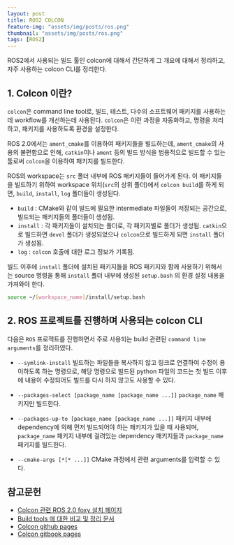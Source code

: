 ```yaml
---
layout: post
title: ROS2 COLCON
feature-img: "assets/img/posts/ros.png"
thumbnail: "assets/img/posts/ros.png"
tags: [ROS2]
---
```


ROS2에서 사용되는 빌드 툴인 colcon에 대해서 간단하게 그 개요에 대해서 정리하고, 자주 사용하는 colcon CLI를 정리한다.

## 1. Colcon 이란?

`colcon`은 command line tool로, 빌드, 테스트, 다수의 소프트웨어 패키지를 사용하는데 workflow를 개선하는데 사용된다. `colcon`은 이런 과정을 자동화하고, 명령을 처리하고, 패키지를 사용하도록 환경을 설정한다.

ROS 2.0에서는 `ament_cmake`를 이용하여 패키지들을 빌드하는데, `ament_cmake`의 사용의 불편함으로 인해, `catkin`이나 `ament` 등의 빌드 방식을 범용적으로 빌드할 수 있는 툴로써 `colcon`을 이용하여 패키지를 빌드한다.

ROS의 workspace는 `src` 폴더 내부에 ROS 패키지들이 들어가게 된다. 이 패키지들을 빌드하기 위하여 workspace 위치(`src`의 상위 폴더)에서 `colcon build`를 하게 되면, `build`, `install`, `log` 폴더들이 생성된다.

- `build` : CMake와 같이 빌드에 필요한 intermediate 파일들이 저장되는 공간으로, 빌드되는 패키지들의 폴더들이 생성됨.
- `install` : 각 패키지들이 설치되는 폴더로, 각 패키지별로 폴더가 생성됨. `catkin`으로 빌드하면 `devel` 폴더가 생성되었으나 `colcon`으로 빌드하게 되면 `install` 폴더가 생성됨.
- `log` : `colcon` 호출에 대한 로그 정보가 기록됨.

빌드 이후에 `install` 폴더에 설치된 패키지들을 ROS 패키지와 함께 사용하기 위해서는 source 명령을 통해 `install` 폴더 내부에 생성된 `setup.bash` 의 환경 설정 내용을 가져와야 한다.

```bash
source ~/[workspace_name]/install/setup.bash
```

## 2. ROS 프로젝트를 진행하며 사용되는 colcon CLI

다음은 `ROS` 프로젝트를 진행하면서 주로 사용되는 build 관련된 `command line arguments`를 정리하였다.

- `--symlink-install`
  빌드하는 파일들을 복사하지 않고 링크로 연결하여 수정이 용이하도록 하는 명령으로, 해당 명령으로 빌드된 python 파일의 코드는 첫 빌드 이후에 내용이 수정되어도 빌드를 다시 하지 않고도 사용할 수 있다.

- `--packages-select [package_name [package_name ...]]`
  `package_name` 패키지만 빌드한다.

- `--packages-up-to [package_name [package_name ...]]`
  패키지 내부에 dependency에 의해 먼저 빌드되어야 하는 패키지가 있을 때 사용되며, `package_name` 패키지 내부에 걸려있는 dependency 패키지들과 `package_name` 패키지를 빌드한다.

- `--cmake-args [*[* ...]]`
  CMake 과정에서 관련 arguments를 입력할 수 있다.

## 참고문헌

- [Colcon 관련 ROS 2.0 foxy 설치 페이지](https://docs.ros.org/en/foxy/Tutorials/Colcon-Tutorial.html)
- [Build tools 에 대한 비교 및 정리 문서](https://design.ros2.org/articles/build_tool.html)
- [Colcon github pages](https://github.com/colcon)
- [Colcon gitbook pages](https://colcon.readthedocs.io/en/released/#)
